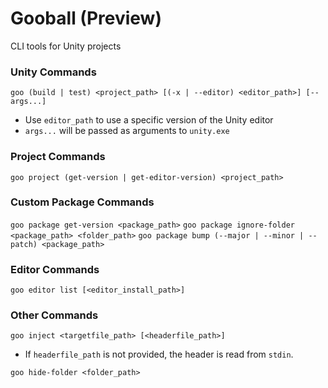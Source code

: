 # Gooball (Preview)
CLI tools for Unity projects

### Unity Commands
`goo (build | test) <project_path> [(-x | --editor) <editor_path>] [-- args...]`
- Use `editor_path` to use a specific version of the Unity editor
- `args...` will be passed as arguments to `unity.exe`

### Project Commands
`goo project (get-version | get-editor-version) <project_path>`

### Custom Package Commands
`goo package get-version <package_path>`
`goo package ignore-folder <package_path> <folder_path>`
`goo package bump (--major | --minor | --patch) <package_path>`

### Editor Commands
`goo editor list [<editor_install_path>]`

### Other Commands
`goo inject <targetfile_path> [<headerfile_path>]`
- If `headerfile_path` is not provided, the header is read from `stdin`.

`goo hide-folder <folder_path>`
